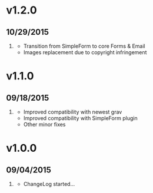 # v1.2.0
## 10/29/2015

1. [](#new)
    * Transition from SimpleForm to core Forms & Email
    * Images replacement due to copyright infringement

# v1.1.0
## 09/18/2015

1. [](#new)
    * Improved compatibility with newest grav
    * Improved compatibility with SimpleForm plugin
    * Other minor fixes

# v1.0.0
## 09/04/2015

1. [](#new)
    * ChangeLog started...
